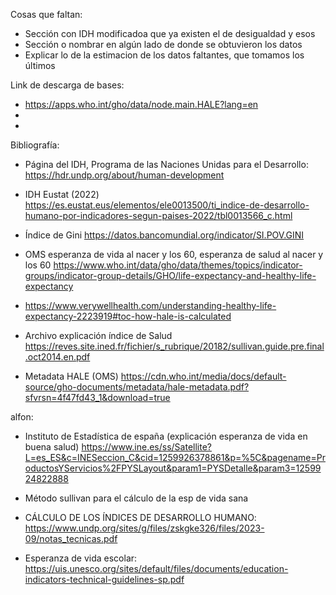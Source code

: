 Cosas que faltan:
- Sección con IDH modificadoa que ya existen el de desigualdad y esos
- Sección o nombrar en algún lado de donde se obtuvieron los datos 
- Explicar lo de la estimacion de los datos faltantes, que tomamos los últimos



Link de descarga de bases:

- https://apps.who.int/gho/data/node.main.HALE?lang=en
-
-

Bibliografía:

- Página del IDH, Programa de las Naciones Unidas para el Desarrollo: https://hdr.undp.org/about/human-development

- IDH Eustat (2022)  https://es.eustat.eus/elementos/ele0013500/ti_indice-de-desarrollo-humano-por-indicadores-segun-paises-2022/tbl0013566_c.html

- Índice de Gini https://datos.bancomundial.org/indicator/SI.POV.GINI

- OMS esperanza de vida al nacer y los 60, esperanza de salud al nacer y los 60 https://www.who.int/data/gho/data/themes/topics/indicator-groups/indicator-group-details/GHO/life-expectancy-and-healthy-life-expectancy

- https://www.verywellhealth.com/understanding-healthy-life-expectancy-2223919#toc-how-hale-is-calculated

- Archivo explicación índice de Salud https://reves.site.ined.fr/fichier/s_rubrique/20182/sullivan.guide.pre.final.oct2014.en.pdf

- Metadata HALE (OMS) https://cdn.who.int/media/docs/default-source/gho-documents/metadata/hale-metadata.pdf?sfvrsn=4f47fd43_1&download=true

alfon:

- Instituto de Estadística de españa (explicación esperanza de vida en buena salud) https://www.ine.es/ss/Satellite?L=es_ES&c=INESeccion_C&cid=1259926378861&p=%5C&pagename=ProductosYServicios%2FPYSLayout&param1=PYSDetalle&param3=1259924822888

- Método sullivan para el cálculo de la esp de vida sana 

- CÁLCULO DE LOS ÍNDICES DE DESARROLLO HUMANO: https://www.undp.org/sites/g/files/zskgke326/files/2023-09/notas_tecnicas.pdf

- Esperanza de vida escolar: https://uis.unesco.org/sites/default/files/documents/education-indicators-technical-guidelines-sp.pdf